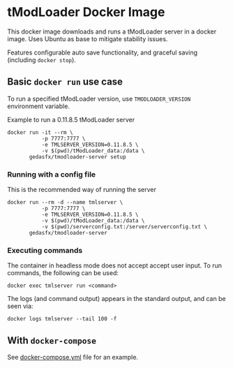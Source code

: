 # tModLoader Docker Image

This docker image downloads and runs a tModLoader server in a docker image. Uses Ubuntu as base to mitigate stability issues.

Features configurable auto save functionality, and graceful saving (including `docker stop`).

## Basic `docker run` use case

To run a specified tModLoader version, use `TMODLOADER_VERSION` environment variable.

Example to run a 0.11.8.5 tModLoader server

```
docker run -it --rm \
           -p 7777:7777 \
           -e TMLSERVER_VERSION=0.11.8.5 \
           -v $(pwd)/tModLoader_data:/data \
       gedasfx/tmodloader-server setup
```

### Running with a config file

This is the recommended way of running the server

```
docker run --rm -d --name tmlserver \
           -p 7777:7777 \
           -e TMLSERVER_VERSION=0.11.8.5 \
           -v $(pwd)/tModLoader_data:/data \
           -v $(pwd)/serverconfig.txt:/server/serverconfig.txt \
       gedasfx/tmodloader-server
```

### Executing commands

The container in headless mode does not accept accept user input. To run commands, the following can be used:
```
docker exec tmlserver run <command>
```
The logs (and command output) appears in the standard output, and can be seen via:

```
docker logs tmlserver --tail 100 -f
```

## With `docker-compose`

See [docker-compose.yml](https://github.com/GedasFX/tmodloader/blob/master/docker-compose.yml) file for an example.
